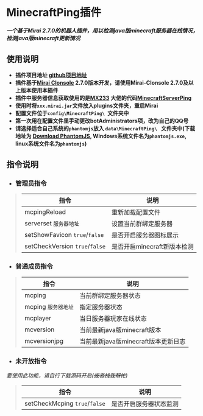# MinecraftPing插件

***一个基于Mirai 2.7.0的机器人插件，用以检测java版minecraft服务器在线情况，检测java版minecraft更新情况***

## 使用说明
* **插件项目地址 [github项目地址](https://github.com/Ycituss/MinecraftPing)**
* **插件基于[Mirai Clonsole](https://github.com/mamoe/mirai-clonsole) 2.7.0版本开发，请使用Mirai-Clonsole 2.7.0及以上版本使用本插件**
* **插件中服务器信息获取使用的是[MX233](https://github.com/MX233) 大佬的代码[MinecraftServerPing](https://github.com/MX233/MinecraftServerPing)**
* **使用时将`xxx.mirai.jar`文件放入plugins文件夹，重启Mirai**
* **配置文件位于`config\MinecraftPing\ `文件夹中**
* **第一次用在配置文件里手动更改botAdministrators项，改为自己的QQ号**
* **请选择适合自己系统的`phantomjs`放入 `data\MinecraftPing\ ` 文件夹中(下载地址为 [Download PhantomJS](https://phantomjs.org/download.html), Windows系统文件名为`phantomjs.exe`, linux系统文件名为`phantomjs`)**

## 指令说明

- ### **管理员指令**

>指令|说明
>---|---
> mcpingReload|重新加载配置文件|
> serverset `服务器地址`|设置当前群绑定服务器|
> setShowFavicon `true`/`false`|是否开启服务器图标展示|
> setCheckVersion `true`/`false`|是否开启minecraft新版本检测|

- ### **普通成员指令**

>指令|说明
>---|---
> mcping|当前群绑定服务器状态
> mcping `服务器地址`|指定服务器状态
> mcplayer|当日服务器玩家在线状态
> mcversion|当前最新java版minecraft版本
> mcversionjpg|当前最新java版minecraft版本更新日志

- ### **未开放指令**

*要使用此功能，请自行下载源码开启(~~或者找我帮忙~~)*

>指令|说明
>---|---
> setCheckMcping `true`/`false`|是否开启服务器状态监测